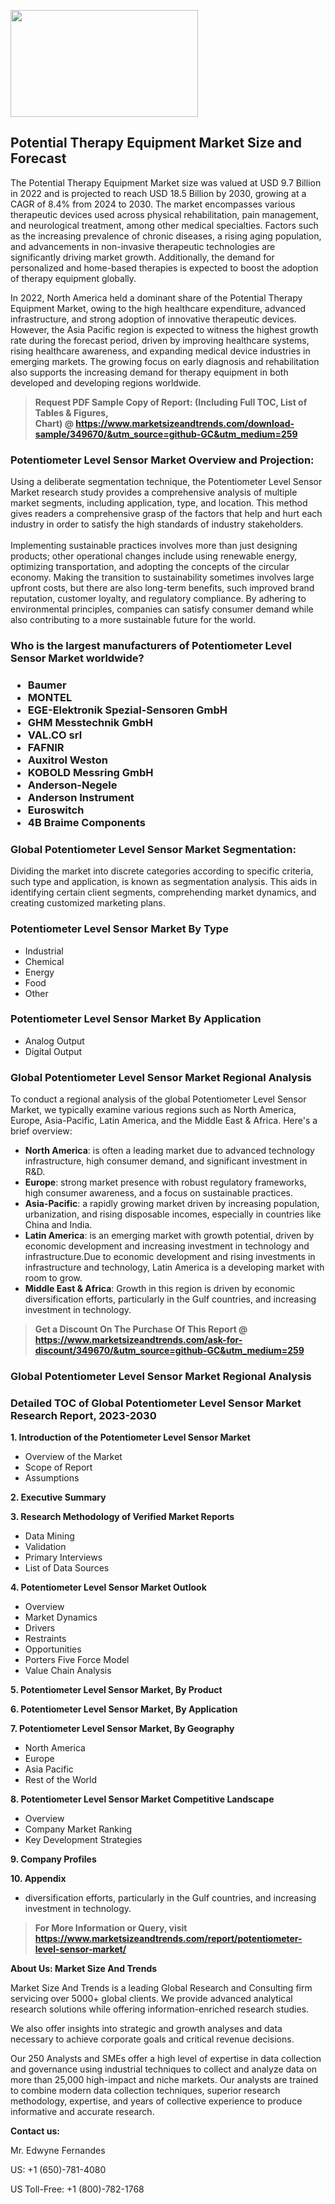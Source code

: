 <p><img class="alignnone size-medium wp-image-20088" src="https://ffe5etoiles.com/wp-content/uploads/2024/12/MST1-300x171.png" alt="" width="300" height="171" /></p><h2>Potential Therapy Equipment Market Size and Forecast</h2><p>The Potential Therapy Equipment Market size was valued at USD 9.7 Billion in 2022 and is projected to reach USD 18.5 Billion by 2030, growing at a CAGR of 8.4% from 2024 to 2030. The market encompasses various therapeutic devices used across physical rehabilitation, pain management, and neurological treatment, among other medical specialties. Factors such as the increasing prevalence of chronic diseases, a rising aging population, and advancements in non-invasive therapeutic technologies are significantly driving market growth. Additionally, the demand for personalized and home-based therapies is expected to boost the adoption of therapy equipment globally.</p><p>In 2022, North America held a dominant share of the Potential Therapy Equipment Market, owing to the high healthcare expenditure, advanced infrastructure, and strong adoption of innovative therapeutic devices. However, the Asia Pacific region is expected to witness the highest growth rate during the forecast period, driven by improving healthcare systems, rising healthcare awareness, and expanding medical device industries in emerging markets. The growing focus on early diagnosis and rehabilitation also supports the increasing demand for therapy equipment in both developed and developing regions worldwide.</p></p><blockquote id="" class=""><strong>Request PDF Sample Copy of Report: (Including Full TOC, List of Tables &amp; Figures, Chart)&nbsp;@&nbsp;<strong><a href="https://www.marketsizeandtrends.com/download-sample/349670/&utm_source=github-GC&utm_medium=259" target="_blank">https://www.marketsizeandtrends.com/download-sample/349670/&utm_source=github-GC&utm_medium=259</a></strong></strong></blockquote><h3 id="" class="">Potentiometer Level Sensor Market&nbsp;Overview and Projection:</h3><p id="" class="">Using a deliberate segmentation technique, the Potentiometer Level Sensor Market research study provides a comprehensive analysis of multiple market segments, including application, type, and location. This method gives readers a comprehensive grasp of the factors that help and hurt each industry in order to satisfy the high standards of industry stakeholders. <br /> <br />Implementing sustainable practices involves more than just designing products; other operational changes include using renewable energy, optimizing transportation, and adopting the concepts of the circular economy. Making the transition to sustainability sometimes involves large upfront costs, but there are also long-term benefits, such improved brand reputation, customer loyalty, and regulatory compliance. By adhering to environmental principles, companies can satisfy consumer demand while also contributing to a more sustainable future for the world.</p><h3 id="" class="">Who is the largest manufacturers of&nbsp;Potentiometer Level Sensor Market worldwide?</h3><h3 class=""><p><ul><li>Baumer </li><li> MONTEL </li><li> EGE-Elektronik Spezial-Sensoren GmbH </li><li> GHM Messtechnik GmbH </li><li> VAL.CO srl </li><li> FAFNIR </li><li> Auxitrol Weston </li><li> KOBOLD Messring GmbH </li><li> Anderson-Negele </li><li> Anderson Instrument </li><li> Euroswitch </li><li> 4B Braime Components</li></ul></p></h3><h3 id="" class="">Global&nbsp;Potentiometer Level Sensor Market Segmentation:</h3><p id="" class="">Dividing the market into discrete categories according to specific criteria, such type and application, is known as segmentation analysis. This aids in identifying certain client segments, comprehending market dynamics, and creating customized marketing plans.</p><h3 id="" class="">Potentiometer Level Sensor Market&nbsp;By Type</h3><p><p><ul><li>Industrial</li><li> Chemical</li><li> Energy</li><li> Food</li><li> Other</p></li></ul></p></p><h3 id="" class="">Potentiometer Level Sensor Market&nbsp;By Application</h3><p class=""><p><ul><li>Analog Output</li><li> Digital Output</li></ul></p></p><h3 id="" class="">Global Potentiometer Level Sensor Market Regional Analysis</h3><p id="" class="">To conduct a regional analysis of the global Potentiometer Level Sensor Market, we typically examine various regions such as North America, Europe, Asia-Pacific, Latin America, and the Middle East &amp; Africa. Here's a brief overview:</p><ul><li><strong>North America</strong>: is often a leading market due to advanced technology infrastructure, high consumer demand, and significant investment in R&amp;D.</li><li><strong>Europe</strong>: strong market presence with robust regulatory frameworks, high consumer awareness, and a focus on sustainable practices.</li><li><strong>Asia-Pacific</strong>: a rapidly growing market driven by increasing population, urbanization, and rising disposable incomes, especially in countries like China and India.</li><li><strong>Latin America</strong>: is an emerging market with growth potential, driven by economic development and increasing investment in technology and infrastructure.Due to economic development and rising investments in infrastructure and technology, Latin America is a developing market with room to grow.</li><li><strong>Middle East &amp; Africa</strong>: Growth in this region is driven by economic diversification efforts, particularly in the Gulf countries, and increasing investment in technology.</li></ul><blockquote id="" class=""><strong>Get a Discount On The Purchase Of This Report @ <strong><a href="https://www.marketsizeandtrends.com/ask-for-discount/349670/&utm_source=github-GC&utm_medium=259" target="_blank">https://www.marketsizeandtrends.com/ask-for-discount/349670/&utm_source=github-GC&utm_medium=259</a></strong></strong></blockquote><h3 id="" class="">Global Potentiometer Level Sensor Market Regional Analysis</h3><h3 id="" class="">Detailed TOC of Global Potentiometer Level Sensor Market Research Report, 2023-2030</h3><p id="" class=""><strong>1. Introduction of the Potentiometer Level Sensor Market</strong></p><ul><li>Overview of the Market</li><li>Scope of Report</li><li>Assumptions</li></ul><p id="" class=""><strong>2. Executive Summary</strong></p><p id="" class=""><strong>3. Research Methodology of Verified Market Reports</strong></p><ul><li>Data Mining</li><li>Validation</li><li>Primary Interviews</li><li>List of Data Sources</li></ul><p id="" class=""><strong>4. Potentiometer Level Sensor Market Outlook</strong></p><ul><li>Overview</li><li>Market Dynamics</li><li>Drivers</li><li>Restraints</li><li>Opportunities</li><li>Porters Five Force Model</li><li>Value Chain Analysis</li></ul><p id="" class=""><strong>5. Potentiometer Level Sensor Market, By Product</strong></p><p id="" class=""><strong>6. Potentiometer Level Sensor Market, By Application</strong></p><p id="" class=""><strong>7. Potentiometer Level Sensor Market, By Geography</strong></p><ul><li>North America</li><li>Europe</li><li>Asia Pacific</li><li>Rest of the World</li></ul><p id="" class=""><strong>8. Potentiometer Level Sensor Market Competitive Landscape</strong></p><ul><li>Overview</li><li>Company Market Ranking</li><li>Key Development Strategies</li></ul><p id="" class=""><strong>9. Company Profiles</strong></p><p id="" class=""><strong>10. Appendix</strong></p><ul><li>diversification efforts, particularly in the Gulf countries, and increasing investment in technology.</li></ul><blockquote id="" class=""><strong>For More Information or Query, visit <strong><strong><a href="https://www.marketsizeandtrends.com/report/potentiometer-level-sensor-market/" target="_blank">https://www.marketsizeandtrends.com/report/potentiometer-level-sensor-market/</a></strong></strong></strong></blockquote><p id="" class=""><strong>About Us: Market Size And Trends</strong></p><p id="" class="">Market Size And Trends is a leading Global Research and Consulting firm servicing over 5000+ global clients. We provide advanced analytical research solutions while offering information-enriched research studies.</p><p id="" class="">We also offer insights into strategic and growth analyses and data necessary to achieve corporate goals and critical revenue decisions.</p><p id="" class="">Our 250 Analysts and SMEs offer a high level of expertise in data collection and governance using industrial techniques to collect and analyze data on more than 25,000 high-impact and niche markets. Our analysts are trained to combine modern data collection techniques, superior research methodology, expertise, and years of collective experience to produce informative and accurate research.</p><p id="" class=""><strong>Contact us:</strong></p><p id="" class="">Mr. Edwyne Fernandes</p><p id="" class="">US: +1 (650)-781-4080</p><p id="" class="">US Toll-Free: +1 (800)-782-1768</p>
